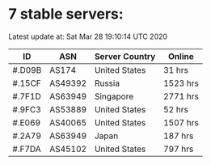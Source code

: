 # 7 stable servers:

Latest update at: Sat Mar 28 19:10:14 UTC 2020

| ID | ASN | Server Country | Online |
| -- | --- | -------------- | ------ |
| #.D09B | AS174 | United States | 31 hrs |
| #.15CF | AS49392 | Russia | 1523 hrs |
| #.7F1D | AS63949 | Singapore | 2771 hrs |
| #.9FC3 | AS53889 | United States | 52 hrs |
| #.E069 | AS40065 | United States | 1507 hrs |
| #.2A79 | AS63949 | Japan | 187 hrs |
| #.F7DA | AS45102 | United States | 797 hrs |

